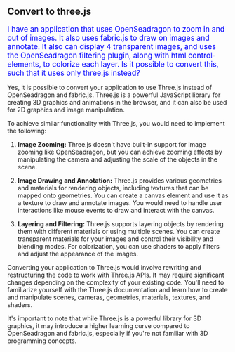 ## Convert to three.js

<span style="color:blue;font-size:larger;">I have an application that uses OpenSeadragon to zoom in and out of images.  It also uses fabric.js to draw on images and annotate.  It also can display 4 transparent images, and uses the OpenSeadragon filtering plugin, along with html control-elements, to colorize each layer.  Is it possible to convert this, such that it uses only three.js instead?</span>

Yes, it is possible to convert your application to use Three.js instead of OpenSeadragon and fabric.js. Three.js is a powerful JavaScript library for creating 3D graphics and animations in the browser, and it can also be used for 2D graphics and image manipulation.

To achieve similar functionality with Three.js, you would need to implement the following:

1. **Image Zooming:** Three.js doesn't have built-in support for image zooming like OpenSeadragon, but you can achieve zooming effects by manipulating the camera and adjusting the scale of the objects in the scene.

2. **Image Drawing and Annotation:** Three.js provides various geometries and materials for rendering objects, including textures that can be mapped onto geometries. You can create a canvas element and use it as a texture to draw and annotate images. You would need to handle user interactions like mouse events to draw and interact with the canvas.

3. **Layering and Filtering:** Three.js supports layering objects by rendering them with different materials or using multiple scenes. You can create transparent materials for your images and control their visibility and blending modes. For colorization, you can use shaders to apply filters and adjust the appearance of the images.

Converting your application to Three.js would involve rewriting and restructuring the code to work with Three.js APIs. It may require significant changes depending on the complexity of your existing code. You'll need to familiarize yourself with the Three.js documentation and learn how to create and manipulate scenes, cameras, geometries, materials, textures, and shaders.

It's important to note that while Three.js is a powerful library for 3D graphics, it may introduce a higher learning curve compared to OpenSeadragon and fabric.js, especially if you're not familiar with 3D programming concepts.

<br>
